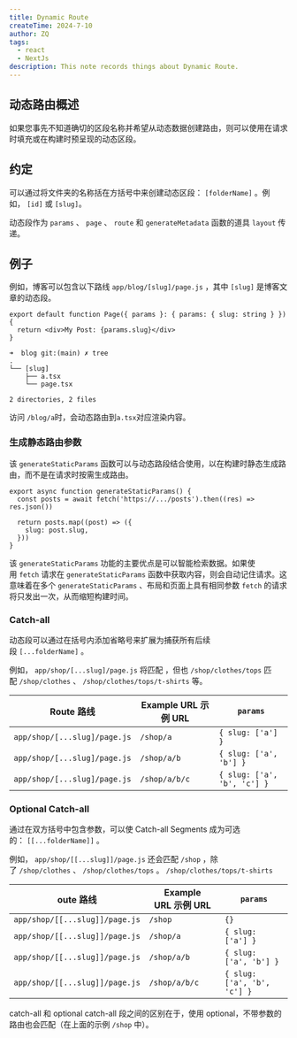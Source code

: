 ```yaml
---
title: Dynamic Route
createTime: 2024-7-10
author: ZQ
tags:
  - react
  - NextJs
description: This note records things about Dynamic Route.
---
```

## 动态路由概述

如果您事先不知道确切的区段名称并希望从动态数据创建路由，则可以使用在请求时填充或在构建时预呈现的动态区段。

## 约定

可以通过将文件夹的名称括在方括号中来创建动态区段： `[folderName]` 。例如， `[id]` 或 `[slug]`。

动态段作为 `params` 、 `page` 、 `route` 和 `generateMetadata` 函数的道具 `layout` 传递。

## 例子

例如，博客可以包含以下路线 `app/blog/[slug]/page.js` ，其中 `[slug]` 是博客文章的动态段。

```tsx
export default function Page({ params }: { params: { slug: string } }) {
  return <div>My Post: {params.slug}</div>
}
```

```shell
➜  blog git:(main) ✗ tree 
.
└── [slug]
    ├── a.tsx
    └── page.tsx

2 directories, 2 files
```

访问 `/blog/a`时，会动态路由到`a.tsx`对应渲染内容。

### 生成静态路由参数

该 `generateStaticParams` 函数可以与动态路段结合使用，以在构建时静态生成路由，而不是在请求时按需生成路由。

```tsx
export async function generateStaticParams() {
  const posts = await fetch('https://.../posts').then((res) => res.json())
 
  return posts.map((post) => ({
    slug: post.slug,
  }))
}
```

该 `generateStaticParams` 功能的主要优点是可以智能检索数据。如果使用 `fetch` 请求在 `generateStaticParams` 函数中获取内容，则会自动记住请求。这意味着在多个 `generateStaticParams` 、布局和页面上具有相同参数 `fetch` 的请求将只发出一次，从而缩短构建时间。

### Catch-all

动态段可以通过在括号内添加省略号来扩展为捕获所有后续段 `[...folderName]` 。

例如， `app/shop/[...slug]/page.js` 将匹配 ，但也 `/shop/clothes/tops` 匹配 `/shop/clothes` 、 `/shop/clothes/tops/t-shirts` 等。

| Route 路线                     | Example URL 示例 URL | `params`                    |
| ---------------------------- | ------------------ | --------------------------- |
| `app/shop/[...slug]/page.js` | `/shop/a`          | `{ slug: ['a'] }`           |
| `app/shop/[...slug]/page.js` | `/shop/a/b`        | `{ slug: ['a', 'b'] }`      |
| `app/shop/[...slug]/page.js` | `/shop/a/b/c`      | `{ slug: ['a', 'b', 'c'] }` |
### Optional Catch-all

通过在双方括号中包含参数，可以使 Catch-all Segments 成为可选的： `[[...folderName]]` 。

例如， `app/shop/[[...slug]]/page.js` 还会匹配 `/shop` ，除了 `/shop/clothes` 、 `/shop/clothes/tops` 。 `/shop/clothes/tops/t-shirts`

| oute 路线                        | Example URL 示例 URL | `params`                    |
| ------------------------------ | ------------------ | --------------------------- |
| `app/shop/[[...slug]]/page.js` | `/shop`            | `{}`                        |
| `app/shop/[[...slug]]/page.js` | `/shop/a`          | `{ slug: ['a'] }`           |
| `app/shop/[[...slug]]/page.js` | `/shop/a/b`        | `{ slug: ['a', 'b'] }`      |
| `app/shop/[[...slug]]/page.js` | `/shop/a/b/c`      | `{ slug: ['a', 'b', 'c'] }` |
catch-all 和 optional catch-all 段之间的区别在于，使用 optional，不带参数的路由也会匹配（在上面的示例 `/shop` 中）。